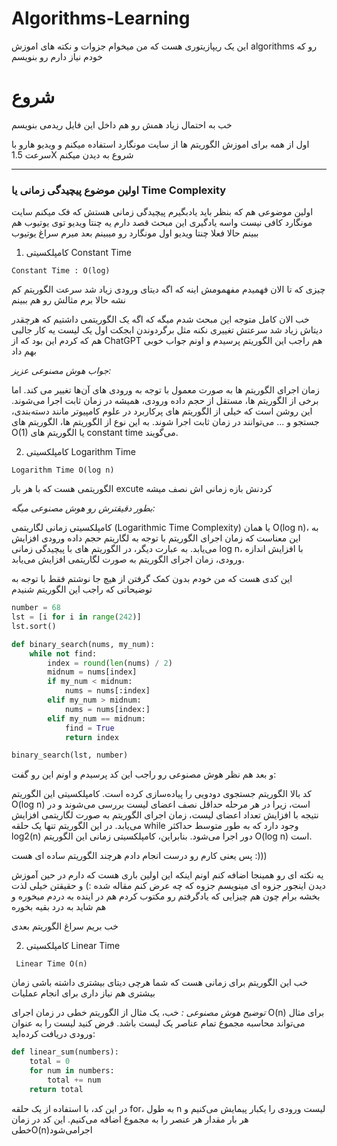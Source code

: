 # Algorithms-Learning
این یک ریپازیتوری هست که من میخوام جزوات و نکته های اموزش algorithms رو که خودم نیاز دارم رو بنویسم 


# شروع 
خب به احتمال زیاد همش رو هم داخل این فایل ریدمی بنویسم

اول از همه برای اموزش الگوریتم ها از سایت مونگارد استفاده میکنم و ویدیو هارو با سرعت 1.5X شروع به دیدن میکنم

---
### اولین موضوع پیچیدگی زمانی یا Time Complexity 

 اولین موضوعی هم که بنظر باید یادبگیرم پیچیدگی زمانی هستش
که فک میکنم سایت مونگارد کافی نیست واسه یادگیری این مبحث قصد دارم یه چنتا ویدیو توی یوتیوب هم ببینم
حالا فعلا چنتا ویدیو اول مونگارد رو میبینم بعد میرم سراغ یوتیوب

1. کامپلکسیتی Constant Time
```cod
Constant Time : O(log)
```


 چیزی که تا الان فهمیدم مفهمومش اینه که اگه دیتای ورودی زیاد شد سرعت الگوریتم کم نشه
حالا برم مثالش رو هم ببینم 

خب الان کامل متوجه این مبحث شدم میگه که اگه یک الگوریتمی داشتیم که هرچقدر دیتاش زیاد شد سرعتش تغییری نکنه مثل برگردوندن ابجکت اول یک لیست 
یه کار جالبی هم که کردم این بود که از ChatGPT هم راجب این الگوریتم پرسیدم و اونم جواب خوبی بهم داد


*جواب هوش مصنوعی عزیز:*

زمان اجرای الگوریتم ها به صورت معمول با توجه به ورودی های آن‌ها تغییر می کند. اما برخی از الگوریتم ها، مستقل از حجم داده ورودی، همیشه در زمان ثابت اجرا می‌شوند. این روشن است که خیلی از الگوریتم های پرکاربرد در علوم کامپیوتر مانند دسته‌بندی، جستجو و ... می‌توانند در زمان ثابت اجرا شوند. به این نوع از الگوریتم ها، الگوریتم های O(1) یا الگوریتم های constant time می‌گویند.


2. کامپلکسیتی Logarithm Time
```code
Logarithm Time O(log n)
```
الگوریتمی هست که با هر بار excute کردنش بازه زمانی اش نصف میشه 

*بطور دقیقترش رو هوش مصنوعی میگه:*

کامپلکسیتی زمانی لگاریتمی (Logarithmic Time Complexity) یا همان O(log n)، به این معناست که زمان اجرای الگوریتم با توجه به لگاریتم حجم داده ورودی افزایش می‌یابد. به عبارت دیگر، در الگوریتم های با پیچیدگی زمانی log n، با افزایش اندازه ورودی، زمان اجرای الگوریتم به صورت لگاریتمی افزایش می‌یابد.

این کدی هست که من خودم بدون کمک گرفتن از هیچ جا نوشتم فقط با توجه به توضیحاتی که راجب این الگوریتم شنیدم 
```python
number = 68
lst = [i for i in range(242)]
lst.sort()

def binary_search(nums, my_num):
    while not find:
        index = round(len(nums) / 2)
        midnum = nums[index]
        if my_num < midnum:
            nums = nums[:index]
        elif my_num > midnum:
            nums = nums[index:]
        elif my_num == midnum:
            find = True
            return index

binary_search(lst, number)
```

و بعد هم نظر هوش مصنوعی رو راجب این کد پرسیدم و اونم این رو گفت:

کد بالا الگوریتم جستجوی دودویی را پیاده‌سازی کرده است. کامپلکسیتی این الگوریتم O(log n) است، زیرا در هر مرحله حداقل نصف اعضای لیست بررسی می‌شوند و در نتیجه با افزایش تعداد اعضای لیست، زمان اجرای الگوریتم به صورت لگاریتمی افزایش می‌یابد. در این الگوریتم تنها یک حلقه while وجود دارد که به طور متوسط حداکثر log2(n) دور اجرا می‌شود. بنابراین، کامپلکسیتی زمانی این الگوریتم O(log n) است.



پس یعنی کارم رو درست انجام دادم هرچند الگوریتم ساده ای هست :)))


 
یه نکته ای رو همینجا اضافه کنم اونم اینکه این اولین باری هست که دارم در حین آموزش دیدن اینجور جزوه ای مینویسم جزوه که چه عرض کنم مقاله شده :)
و حقیقتن خیلی لذت بخشه برام چون هم چیزایی که یادگرفتم رو مکتوب کردم هم در اینده به دردم میخوره و هم شاید به درد بقیه بخوره 

خب بریم سراغ الگوریتم بعدی

2. کامپلکسیتی Linear Time 
```code 
 Linear Time O(n)
 ```
 
 خب این الگوریتم برای زمانی هست که شما هرچی دیتای بیشتری داشته باشی زمان بیشتری هم نیاز داری برای انجام عملیات 
 
 
*توضیح هوش مصنوعی :*
خب، یک مثال از الگوریتم خطی در زمان اجرای O(n) برای مثال می‌تواند محاسبه مجموع تمام عناصر یک لیست باشد. فرض کنید لیست را به عنوان ورودی دریافت کرده‌اید:
```python
def linear_sum(numbers):
    total = 0
    for num in numbers:
        total += num
    return total
```

در این کد، با استفاده از یک حلقه for، به طول n لیست ورودی را یکبار پیمایش می‌کنیم و هر بار مقدار هر عنصر را به مجموع اضافه می‌کنیم. این کد در زمان خطیO(n)اجرامی‌شود


